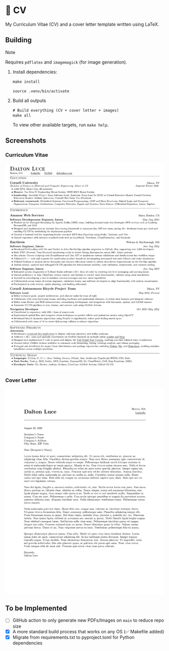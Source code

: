 # 📄 CV

My Curriculum Vitae (CV) and a cover letter template written using LaTeX.

## Building

> [!NOTE]
> Requires `pdflatex` and `imagemagick` (for image generation).

1. Install dependencies:

    ```shell
    make install
    ```

    ```shell
    source .venv/bin/activate
    ````

2. Build all outputs

    ```shell
    # Build everything (CV + cover letter + images)
    make all
    ```

    To view other available targets, run `make help`.

## Screenshots

### Curriculum Vitae

![CV Image](./dist/images/cv.png)

### Cover Letter

![Cover Letter Image](./dist/images/cover_letter.png)

## To be Implemented

- [ ] GitHub action to only generate new PDFs/Images on `main` to reduce repo size
- [x] A more standard build process that works on any OS (✅ Makefile added)
- [x] Migrate from requirements.txt to pyproject.toml for Python dependencies
